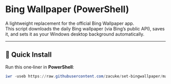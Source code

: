 # Bing Wallpaper (PowerShell)

A lightweight replacement for the official Bing Wallpaper app.  
This script downloads the daily Bing wallpaper (via Bing’s public API), saves it, and sets it as your Windows desktop background automatically.

---

## 🚀 Quick Install

Run this one‑liner in **PowerShell**:

```powershell
iwr -useb https://raw.githubusercontent.com/zacuke/set-bingwallpaper/main/Install-BingWallpaper.ps1 | iex